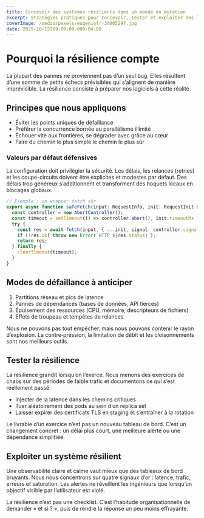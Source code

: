 ```yaml
---
title: Concevoir des systèmes résilients dans un monde en mutation
excerpt: Stratégies pratiques pour concevoir, tester et exploiter des logiciels qui gèrent l’échec avec grâce.
coverImage: /media/pexels-eugeniofr-30005297.jpg
date: 2025-10-15T09:00:00.000-04:00
---
```


# Pourquoi la résilience compte

La plupart des pannes ne proviennent pas d’un seul bug. Elles résultent d’une somme de petits échecs prévisibles qui s’alignent de manière imprévisible. La résilience consiste à préparer nos logiciels à cette réalité.

## Principes que nous appliquons

- Éviter les points uniques de défaillance
- Préférer la concurrence bornée au parallélisme illimité
- Échouer vite aux frontières, se dégrader avec grâce au cœur
- Faire du chemin le plus simple le chemin le plus sûr

### Valeurs par défaut défensives

La configuration doit privilégier la sécurité. Les délais, les relances (retries) et les coupe-circuits doivent être explicites et modestes par défaut. Des délais trop généreux s’additionnent et transforment des hoquets locaux en blocages globaux.

```ts
// Exemple : un wrapper fetch sûr
export async function safeFetch(input: RequestInfo, init: RequestInit & { timeoutMs?: number } = {}) {
  const controller = new AbortController();
  const timeout = setTimeout(() => controller.abort(), init.timeoutMs ?? 3000);
  try {
    const res = await fetch(input, { ...init, signal: controller.signal });
    if (!res.ok) throw new Error(`HTTP ${res.status}`);
    return res;
  } finally {
    clearTimeout(timeout);
  }
}
```

## Modes de défaillance à anticiper

1. Partitions réseau et pics de latence
2. Pannes de dépendances (bases de données, API tierces)
3. Épuisement des ressources (CPU, mémoire, descripteurs de fichiers)
4. Effets de troupeau et tempêtes de relances

Nous ne pouvons pas tout empêcher, mais nous pouvons contenir le rayon d’explosion. La contre‑pression, la limitation de débit et les cloisonnements sont nos meilleurs outils.

## Tester la résilience

La résilience grandit lorsqu’on l’exerce. Nous menons des exercices de chaos sur des périodes de faible trafic et documentons ce qui s’est réellement passé.

- Injecter de la latence dans les chemins critiques
- Tuer aléatoirement des pods au sein d’un replica set
- Laisser expirer des certificats TLS en staging et s’entraîner à la rotation

Le livrable d’un exercice n’est pas un nouveau tableau de bord. C’est un changement concret : un délai plus court, une meilleure alerte ou une dépendance simplifiée.

## Exploiter un système résilient

Une observabilité claire et calme vaut mieux que des tableaux de bord bruyants. Nous nous concentrons sur quatre signaux d’or : latence, trafic, erreurs et saturation. Les alertes ne réveillent les ingénieurs que lorsqu’un objectif visible par l’utilisateur est violé.

La résilience n’est pas une checklist. C’est l’habitude organisationnelle de demander « et si ? », puis de rendre la réponse un peu moins effrayante.
